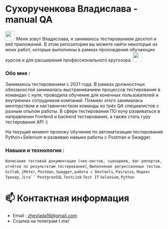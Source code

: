 # Сухорученкова Владислава - manual QA
  <div id="header" align="left">
  <img src="https://media.giphy.com/media/hvRJCLFzcasrR4ia7z/giphy.gif" width="30px"/> Меня зовут Владислава, я занимаюсь тестированием десктоп и веб приложений. 
  В этом репозитории вы можете найти некоторые из моих работ, которые выполнены в рамках прохождения обучающих курсов и для расширения профессионального кругозора.   <img src="https://media.giphy.com/media/WUlplcMpOCEmTGBtBW/giphy.gif" width="30"></div>

  ### Обо мне :
  Занимаюсь тестированием с 2021 года. В рамках должностных обяззаностей занималась выстраниванием процессов тестирования в командах с нуля, проводила обучение для конечных пользователей и внутренних сотрудников компаний.
  Помимо этого занималась менторством и наставничеством команды из трёх QA специалистов с разным опытом работы.
  В сфере тестировании ПО хочу развиваться в направлении frontend и backend тестирования, а также стать гуру тестирования API :)

  На текущий момент прохожу обучение по автоматизации тестирования Python+Selenium и развиваю навыки работы с Postman и Swagger.

  ### Навыки и технологии :
 ``Написание тестовой документации (чек-листов, сценариев, баг-репортов, отчётов по результатам тестирования)``, ``Выполнение регрессионных тестов``.  ``Gitlab``,   ``jMeter``,  ``Postman``,  ``Swagger``,  ``работа с Devtools``,  ``Pairwise``,  ``Яндекс Трекер``,
 ``Jira```PostgreeSQL``  ``TestLink`` ``Test IT`` ``Selenium``, ``Python``


 # 📫 Контактная информация

- Email : zhevlada16@gmail.com
- Ссылка на телеграм t.me/
